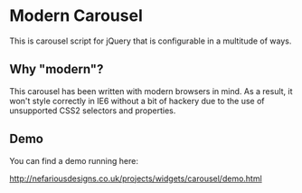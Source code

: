 Modern Carousel
===============

This is carousel script for jQuery that is configurable in a multitude of ways.

Why "modern"?
-------------

This carousel has been written with modern browsers in mind. As a result, it won't style correctly in IE6 without a bit of hackery due to the use of unsupported CSS2 selectors and properties.

Demo
----

You can find a demo running here:

http://nefariousdesigns.co.uk/projects/widgets/carousel/demo.html